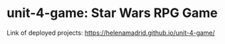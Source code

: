# unit-4-game: Star Wars RPG Game

Link of deployed projects: https://helenamadrid.github.io/unit-4-game/
